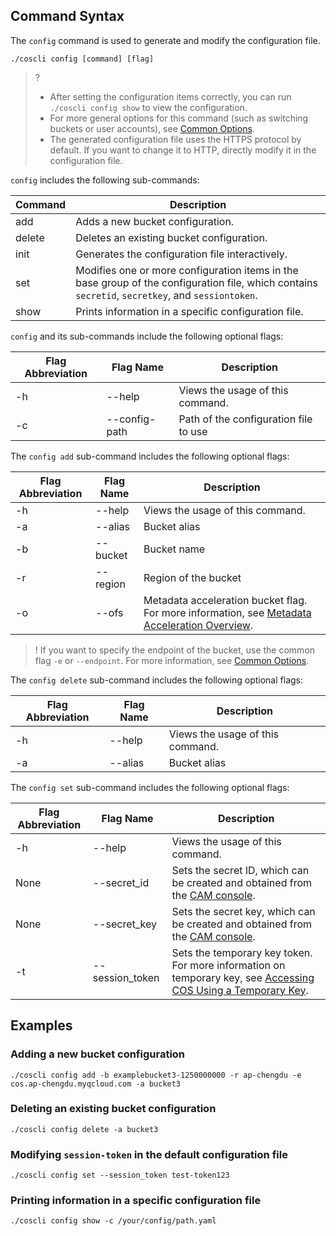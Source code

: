 
## Command Syntax

The `config` command is used to generate and modify the configuration file.

```
./coscli config [command] [flag]
```

>? 
>- After setting the configuration items correctly, you can run `./coscli config show` to view the configuration.
>- For more general options for this command (such as switching buckets or user accounts), see [Common Options](https://www.tencentcloud.com/document/product/436/46273).
>- The generated configuration file uses the HTTPS protocol by default. If you want to change it to HTTP, directly modify it in the configuration file.

<span id="config"></span>

`config` includes the following sub-commands:

| Command | Description |
| ------------ | ------------------------------------------ |
| add          | Adds a new bucket configuration.      |
| delete       | Deletes an existing bucket configuration.       |
| init         | Generates the configuration file interactively.     |
| set          | Modifies one or more configuration items in the base group of the configuration file, which contains `secretid`, `secretkey`, and `sessiontoken`. |
| show         | Prints information in a specific configuration file.  | 

`config` and its sub-commands include the following optional flags:

| Flag Abbreviation | Flag Name     | Description                         |
| --------- | ------------- | -------------------------- |
| -h |  --help |   Views the usage of this command. |
| -c        | --config-path | Path of the configuration file to use |

The `config add` sub-command includes the following optional flags:

| Flag Abbreviation | Flag Name   | Description                     |
| --------- | --------- | ------------ |
| -h |  --help |   Views the usage of this command. |
| -a        | --alias   | Bucket alias |
| -b        | --bucket  | Bucket name |
| -r        | --region      | Region of the bucket   |
| -o |  --ofs |   Metadata acceleration bucket flag. For more information, see [Metadata Acceleration Overview](https://intl.cloud.tencent.com/document/product/436/43305).  |

>! If you want to specify the endpoint of the bucket, use the common flag `-e` or `--endpoint`. For more information, see [Common Options](https://intl.cloud.tencent.com/document/product/436/46273).

The `config delete` sub-command includes the following optional flags:

| Flag Abbreviation | Flag Name   | Description                     |
| --------- | --------- | ------------ |
| -h |  --help |   Views the usage of this command. |
| -a        | --alias   | Bucket alias |

The `config set` sub-command includes the following optional flags:

| Flag Abbreviation | Flag Name   | Description                     |
| --------- | ------------ | ----------------- |
| -h |  --help |   Views the usage of this command. |
| None      | --secret_id  | Sets the secret ID, which can be created and obtained from the [CAM console](https://console.cloud.tencent.com/cam/capi).   |
| None       | --secret_key | Sets the secret key, which can be created and obtained from the [CAM console](https://console.cloud.tencent.com/cam/capi).   |
| -t        | --session_token      | Sets the temporary key token. For more information on temporary key, see [Accessing COS Using a Temporary Key](https://intl.cloud.tencent.com/document/product/436/45242).  |

## Examples

### Adding a new bucket configuration

```
./coscli config add -b examplebucket3-1250000000 -r ap-chengdu -e cos.ap-chengdu.myqcloud.com -a bucket3
```

### Deleting an existing bucket configuration

```
./coscli config delete -a bucket3
```

### Modifying `session-token` in the default configuration file

```
./coscli config set --session_token test-token123
```

### Printing information in a specific configuration file

```
./coscli config show -c /your/config/path.yaml
```
